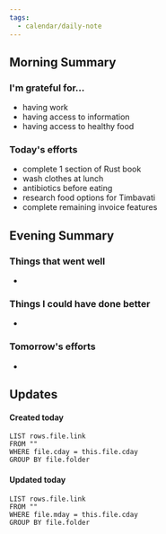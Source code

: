 ```yaml
---
tags:
  - calendar/daily-note
---
```


## Morning Summary

### I'm grateful for...

- having work
- having access to information
- having access to healthy food

### Today's efforts

- complete 1 section of Rust book
- wash clothes at lunch
- antibiotics before eating
- research food options for Timbavati
- complete remaining invoice features

## Evening Summary

### Things that went well

-

### Things I could have done better

-

### Tomorrow's efforts

-

## Updates

#### Created today

```dataview
LIST rows.file.link
FROM ""
WHERE file.cday = this.file.cday
GROUP BY file.folder
```

#### Updated today

```dataview
LIST rows.file.link
FROM ""
WHERE file.mday = this.file.cday
GROUP BY file.folder
```
